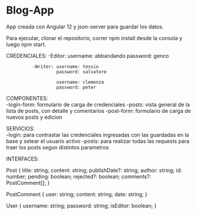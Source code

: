 # Blog-App
App creada con Angular 12 y json-server para guardar los datos.

Para ejecutar, clonar el repositorio, correr npm install desde la consola y luego npm start.

CREDENCIALES: -Editor: username: abbandando
                       password: genco
              
              -Writer: username: tessio
                       password: salvatore
                       
                       username: clemenza
                       password: peter

COMPONENTES: <br>
-login-form: formulario de carga de credenciales
-posts: vista general de la lista de posts, con detalle y comentarios
-post-form: formulario de carga de nuevos posts y edicion

SERVICIOS: <br>
-login: para contrastar las credenciales ingresadas con las guardadas en la base y setear el usuario activo
-posts: para realizar todas las requests para traer los posts segun distintos parametros
           
INTERFACES: 

Post {
    title: string;
    content: string;
    publishDate?: string;
    author: string;
    id: number;
    pending: boolean;
    rejected?: boolean;
    comments?: PostComment[];
}

PostComment {
    user: string;
    content: string;
    date: string;
}

User {
    username: string;
    password: string;
    isEditor: boolean;
}
